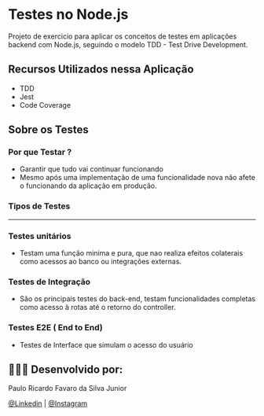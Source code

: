 # Testes no Node.js
Projeto de exercicio para aplicar os conceitos de testes em aplicações backend com Node.js, seguindo o modelo TDD - Test Drive Development.



## Recursos Utilizados nessa Aplicação
- TDD
- Jest
- Code Coverage




## Sobre os Testes

### Por que Testar ?

- Garantir que tudo vai continuar funcionando
- Mesmo após uma implementação de uma funcionalidade nova não afete o funcionando da aplicação em produção.

### Tipos de Testes

---

### **Testes unitários**

- Testam uma função minima e pura, que nao realiza efeitos colaterais como acessos ao banco ou integrações externas.

### **Testes de Integração**

- São os principais testes do back-end, testam funcionalidades completas como acesso à rotas até o retorno do controller.

### **Testes E2E ( End to End)**

- Testes de Interface que simulam o acesso do usuário





## 👨🏼‍🚀 Desenvolvido por:

Paulo Ricardo Favaro da Silva Junior

 [@Linkedin](https://www.linkedin.com/in/paulo-ricardo-favaro-da-silva-junior-79092ab8/) | [@Instagram](https://www.instagram.com/prjr_dexter/)
